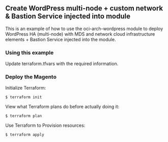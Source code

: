## Create WordPress multi-node + custom network & Bastion Service injected into module
This is an example of how to use the oci-arch-wordpress module to deploy WordPress HA (multi-node) with MDS and network cloud infrastructure elements + Bastion Service injected into the module.
  
### Using this example
Update terraform.tfvars with the required information.

### Deploy the Magento
Initialize Terraform:
```
$ terraform init
```
View what Terraform plans do before actually doing it:
```
$ terraform plan
```
Use Terraform to Provision resources:
```
$ terraform apply
```
